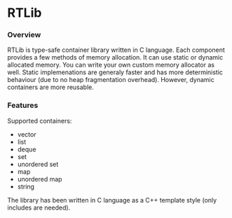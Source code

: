 # RTLib

### Overview
RTLib is type-safe container library written in C language. Each component provides a few methods of memory allocation. It can use static
or dynamic allocated memory. You can write your own custom memory allocator as well. Static implemenations are generaly faster and has more 
deterministic behaviour (due to no heap fragmentation overhead). However, dynamic containers are more reusable.

### Features
Supported containers:
   * vector
   * list
   * deque
   * set
   * unordered set
   * map
   * unordered map
   * string

The library has been written in C language as a C++ template style (only includes are needed). 


